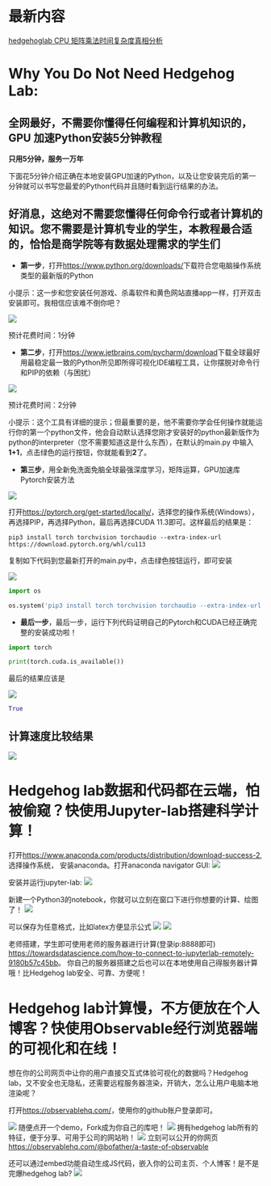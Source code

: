 # 最新内容

[hedgehoglab CPU 矩阵乘法时间复杂度真相分析](hedgehoglab矩阵乘法分析/README.md)

# Why You Do Not Need Hedgehog Lab: 
## 全网最好，不需要你懂得任何编程和计算机知识的，GPU 加速Python安装5分钟教程
**只用5分钟，服务一万年**

下面花5分钟介绍正确在本地安装GPU加速的Python，以及让您安装完后的第一分钟就可以书写您最爱的Python代码并且随时看到运行结果的办法。

## 好消息，这绝对不需要您懂得任何命令行或者计算机的知识。您不需要是计算机专业的学生，本教程最合适的，恰恰是商学院等有数据处理需求的学生们

- **第一步**，打开<https://www.python.org/downloads/>下载符合您电脑操作系统类型的最新版的Python

小提示：这一步和您安装任何游戏、杀毒软件和黄色网站直播app一样，打开双击安装即可。我相信应该难不倒你吧？

![](imgs/Python下载.png)

预计花费时间：1分钟

- **第二步**，打开<https://www.jetbrains.com/pycharm/download>下载全球最好用最稳定最一致的Python所见即所得可视化IDE编程工具，让你摆脱对命令行和PIP的依赖（与困扰）

![](imgs/Pycharm下载.png)

预计花费时间：2分钟

小提示：这个工具有详细的提示；但最重要的是，他不需要你学会任何操作就能运行你的第一个python文件，他会自动默认选择您刚才安装好的python最新版作为python的interpreter（您不需要知道这是什么东西），在默认的main.py 中输入**1+1**，点击绿色的运行按钮，你就能看到**2**了。

- **第三步**，用全新免洗面免脑全球最强深度学习，矩阵运算，GPU加速库Pytorch安装方法

![](imgs/Pytorch下载.png)

打开<https://pytorch.org/get-started/locally/>，选择您的操作系统(Windows），再选择PIP，再选择Python，最后再选择CUDA 11.3即可。这样最后的结果是：

    pip3 install torch torchvision torchaudio --extra-index-url https://download.pytorch.org/whl/cu113

复制如下代码到您最新打开的main.py中，点击绿色按钮运行，即可安装

![](imgs/Pycharm安装代码.png)

```py
import os

os.system('pip3 install torch torchvision torchaudio --extra-index-url https://download.pytorch.org/whl/cu113')
```

- **最后一步**，最后一步，运行下列代码证明自己的Pytorch和CUDA已经正确完整的安装成功啦！

```py
import torch

print(torch.cuda.is_available())
```

最后的结果应该是

![](imgs/最终结果.png)

```py
True
```

## 计算速度比较结果

![](imgs/test.png)


# Hedgehog lab数据和代码都在云端，怕被偷窥？快使用Jupyter-lab搭建科学计算！

打开<https://www.anaconda.com/products/distribution/download-success-2>, 选择操作系统， 安装anaconda。打开anaconda navigator GUI:
![](img/打开Anaconda-navigator.png)

安装并运行jupyter-lab:
![](imgs/JupyterLab打开.png)

新建一个Python3的notebook，你就可以立刻在窗口下进行你想要的计算、绘图了！
![](imgs/jupyter-lab实时计算和画图.png)

可以保存为任意格式，比如latex方便显示公式
![](imgs/jupyter-lab分享-1.png)
![](imgs/jupyter-lab分享-2.png)

老师搭建，学生即可使用老师的服务器进行计算(登录ip:8888即可) <https://towardsdatascience.com/how-to-connect-to-jupyterlab-remotely-9180b57c45bb>。
你自己的服务器搭建之后也可以在本地使用自己得服务器计算哦！比Hedgehog lab安全、可靠、方便呢！

# Hedgehog lab计算慢，不方便放在个人博客？快使用Observable经行浏览器端的可视化和在线！
想在你的公司网页中让你的用户直接交互式体验可视化的数据吗？Hedgehog lab，又不安全也无隐私，还需要远程服务器渲染，开销大，怎么让用户电脑本地渲染呢？

打开<https://observablehq.com/>，使用你的github账户登录即可。

![](imgs/observable.png)
随便点开一个demo，Fork成为你自己的库吧！
![](imgs/observable-2.png)
拥有hedgehog lab所有的特征，便于分享、可用于公司的网站哟！
![](imgs/observable-3.png)
立刻可以公开的你网页<https://observablehq.com/@bofather/a-taste-of-observable>

还可以通过embed功能自动生成JS代码，嵌入你的公司主页、个人博客！是不是完爆hedgehog lab?
![](imgs/observable-4.png)
